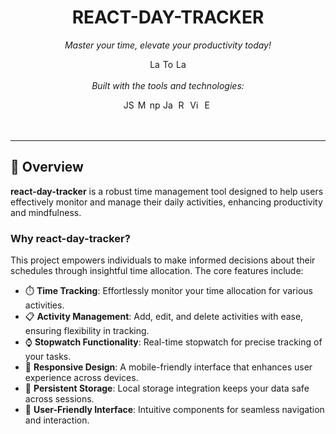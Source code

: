 <div id="toc" align="center">
  <ul style="list-style: none">
    <summary>
      <h1><a href="https://mxke-n.github.io/react-day-tracker/">REACT-DAY-TRACKER</a></h1>
    </summary>
  </ul>
</div>

<p align="center"><i>Master your time, elevate your productivity today!</i></p>

<p align="center">
  <img src="https://img.shields.io/github/last-commit/Mxke-N/react-day-tracker?style=flat&logo=github" height="17" alt="Last Commit" />
  <img src="https://img.shields.io/github/languages/top/Mxke-N/react-day-tracker?style=flat&logo=javascript" height="17" alt="Top Language" />
  <img src="https://img.shields.io/github/languages/count/Mxke-N/react-day-tracker?style=flat" height="17" alt="Language Count" />
</p>

<p align="center"><i>Built with the tools and technologies:</i></p>

<p align="center">
  <img src="https://img.shields.io/badge/-JSON-000000?style=flat&logo=json&logoColor=white" height="17" alt="JSON" />
  <img src="https://img.shields.io/badge/-Markdown-000000?style=flat&logo=markdown&logoColor=white" height="17" alt="Markdown" />
  <img src="https://img.shields.io/badge/-npm-CB3837?style=flat&logo=npm&logoColor=white" height="17" alt="npm" />
  <img src="https://img.shields.io/badge/-JavaScript-F7DF1E?style=flat&logo=javascript&logoColor=black" height="17" alt="JavaScript" />
  <img src="https://img.shields.io/badge/-React-61DAFB?style=flat&logo=react&logoColor=black" height="17" alt="React" />
  <img src="https://img.shields.io/badge/-Vite-646CFF?style=flat&logo=vite&logoColor=white" height="17" alt="Vite" />
  <img src="https://img.shields.io/badge/-ESLint-4B32C3?style=flat&logo=eslint&logoColor=white" height="17" alt="ESLint" />
</p>


<br>

--- 
## 📝 Overview

**react-day-tracker** is a robust time management tool designed to help users effectively monitor and manage their daily activities, enhancing productivity and mindfulness.

### Why react-day-tracker?

This project empowers individuals to make informed decisions about their schedules through insightful time allocation. The core features include:

- ⏱️ **Time Tracking**: Effortlessly monitor your time allocation for various activities.
- 📋 **Activity Management**: Add, edit, and delete activities with ease, ensuring flexibility in tracking.
- ⌚ **Stopwatch Functionality**: Real-time stopwatch for precise tracking of your tasks.
- 📱 **Responsive Design**: A mobile-friendly interface that enhances user experience across devices.
- 💾 **Persistent Storage**: Local storage integration keeps your data safe across sessions.
- 🧩 **User-Friendly Interface**: Intuitive components for seamless navigation and interaction.
